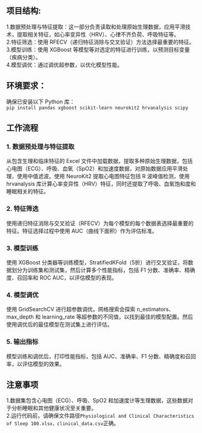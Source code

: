 ## 项目结构:<br>
1.数据预处理与特征提取：这一部分负责读取和处理原始生理数据，应用平滑技术，提取相关特征，如心率变异性（HRV）、心律不齐负荷、呼吸特征等。<br>
2.特征筛选：使用 RFECV（递归特征消除与交叉验证）方法选择最重要的特征。<br>
3.模型训练：使用 XGBoost 等模型等对选定的特征进行训练，以预测目标变量（疾病分类）。<br>
4.模型调优：通过调优超参数，以优化模型性能。<br>
## 环境要求：<br>
确保已安装以下 Python 库：<br>
`pip install pandas xgboost scikit-learn neurokit2 hrvanalysis scipy`<br>
## 工作流程<br>
### 1. 数据预处理与特征提取<br>
从包含生理和临床特征的 Excel 文件中加载数据，提取多种原始生理数据，包括心电图（ECG）、呼吸、血氧（SpO2）和加速度数据，对原始数据应用平滑处理，使用中值滤波。使用 NeuroKit2 提取心电图特征包括 R 波峰值检测，使用 hrvanalysis 库计算心率变异性（HRV）特征，同时还提取了呼吸、血氧饱和度和睡眠相关的特征。<br>
### 2. 特征筛选<br>
使用递归特征消除与交叉验证（RFECV）为每个模型的每个数据表选择最重要的特征。特征选择过程中使用 AUC（曲线下面积）作为评估标准。<br>
### 3. 模型训练<br>
使用 XGBoost 分类器等训练模型，StratifiedKFold（5折）进行交叉验证，将数据划分为训练集和测试集，然后计算多个性能指标，包括 F1 分数、准确率、精确度、召回率和 ROC AUC，以评估模型的表现。<br>
### 4. 模型调优<br>
使用 GridSearchCV 进行超参数调优。网格搜索会探索 n_estimators、max_depth 和 learning_rate 等超参数的不同值，以找到最佳的模型配置。然后使用调优后的最佳模型在测试集上进行评估。<br>
### 5. 输出指标<br>
模型训练和调优后，打印性能指标，包括 AUC、准确率、F1 分数、精确度和召回率，以评估模型的效果。<br>
## 注意事项<br>
1.数据集包含心电图（ECG）、呼吸、SpO2 和加速度计等生理数据，这些数据对于分析睡眠和其他健康状况至关重要。<br>
2.运行代码前，请确保文件路径`Physiological and Clinical Characteristics of Sleep 100.xlsx，clinical_data.csv`正确。
